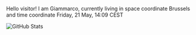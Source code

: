 Hello visitor! I am Giammarco, currently living in space coordinate Brussels and time coordinate Friday, 21 May, 14:09 CEST

![GitHub Stats](https://github-readme-stats.vercel.app/api?username=grcasanova)
